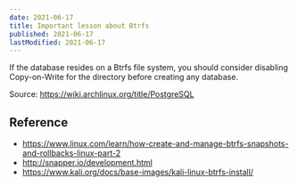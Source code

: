 ```yaml
---
date: 2021-06-17
title: Important lesson about Btrfs
published: 2021-06-17
lastModified: 2021-06-17
---
```


If the database resides on a Btrfs file system, you should consider disabling Copy-on-Write for the directory before creating any database.

Source: https://wiki.archlinux.org/title/PostgreSQL


## Reference

- https://www.linux.com/learn/how-create-and-manage-btrfs-snapshots-and-rollbacks-linux-part-2
- http://snapper.io/development.html
- https://www.kali.org/docs/base-images/kali-linux-btrfs-install/